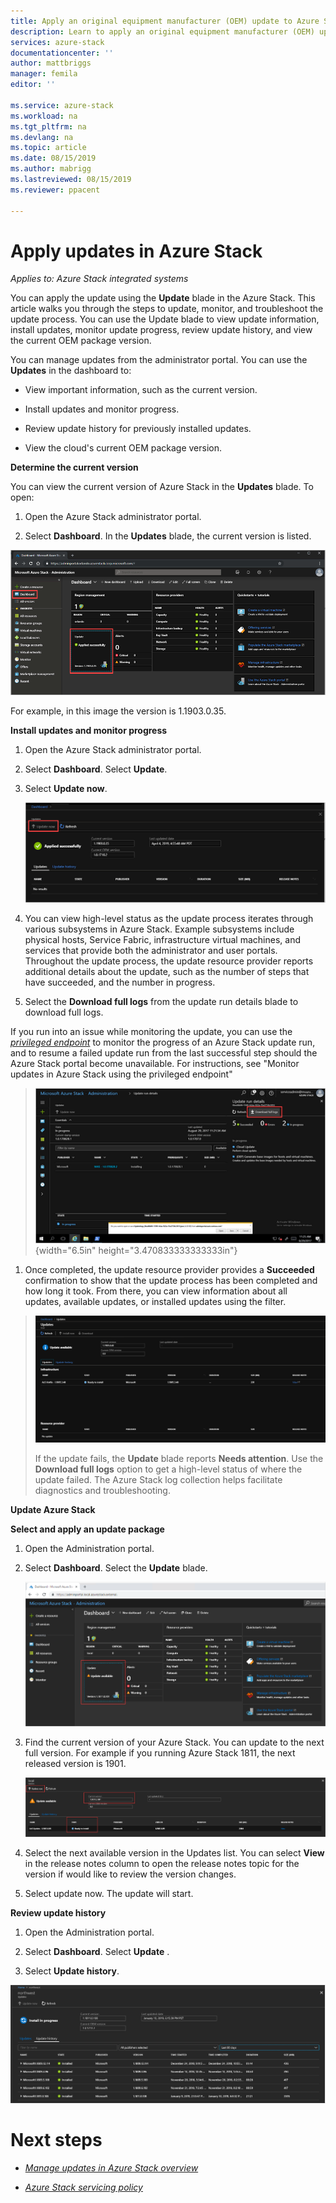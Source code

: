 ```yaml
---
title: Apply an original equipment manufacturer (OEM) update to Azure Stack | Microsoft Docs
description: Learn to apply an original equipment manufacturer (OEM) update to Azure Stack.
services: azure-stack
documentationcenter: ''
author: mattbriggs
manager: femila
editor: ''

ms.service: azure-stack
ms.workload: na
ms.tgt_pltfrm: na
ms.devlang: na
ms.topic: article
ms.date: 08/15/2019
ms.author: mabrigg
ms.lastreviewed: 08/15/2019
ms.reviewer: ppacent 

---
```


# Apply updates in Azure Stack

*Applies to: Azure Stack integrated systems*

You can apply the update using the **Update** blade in the Azure Stack. This article walks you through the steps to update, monitor, and troubleshoot the update process. You can use the Update blade to view update information, install updates, monitor update progress, review update history, and view the current OEM package version.

You can manage updates from the administrator portal. You can use the **Updates** in the dashboard to:

-   View important information, such as the current version.

-   Install updates and monitor progress.

-   Review update history for previously installed updates.

-   View the cloud's current OEM package version.

**Determine the current version**

You can view the current version of Azure Stack in the **Updates** blade. To open:

1.  Open the Azure Stack administrator portal.

2.  Select **Dashboard**. In the **Updates** blade, the current version is listed.

![Updates tile on default dashboard](./media/azure-stack-update-apply/image1.png)

For example, in this image the version is 1.1903.0.35.

**Install updates and monitor progress**

1.  Open the Azure Stack administrator portal.

2.  Select **Dashboard**. Select **Update**.

3.  Select **Update now**.

    ![Azure Stack update run details](./media/azure-stack-update-apply/image2.png)

1.  You can view high-level status as the update process iterates through various subsystems in Azure Stack. Example subsystems include physical hosts, Service Fabric, infrastructure virtual machines, and services that provide both the administrator and user portals. Throughout the update process, the update resource provider reports additional details about the update, such as the number of steps that have succeeded, and the number in progress.

2.  Select the **Download full logs** from the update run details blade to download full logs.

If you run into an issue while monitoring the update, you can use the [*privileged endpoint*](https://docs.microsoft.com/en-us/azure-stack/operator/azure-stack-privileged-endpoint) to monitor the progress of an Azure Stack update run, and to resume a failed update run from the last successful step should the Azure Stack portal become unavailable. For instructions, see "Monitor updates in Azure Stack using the privileged endpoint"

> ![Azure Stack update run details](./media/azure-stack-update-apply/image3.png){width="6.5in" height="3.470833333333333in"}

1.  Once completed, the update resource provider provides a **Succeeded** confirmation to show that the update process has been completed and how long it took. From there, you can view information about all updates, available updates, or installed updates using the filter.

> ![](./media/azure-stack-update-apply/image4.png)
>
> If the update fails, the **Update** blade reports **Needs attention**. Use the **Download full logs** option to get a high-level status of where the update failed. The Azure Stack log collection helps facilitate diagnostics and troubleshooting.

**Update Azure Stack**

**Select and apply an update package**

1.  Open the Administration portal.

2.  Select **Dashboard**. Select the **Update** blade.

    ![Azure Stack update available](./media/azure-stack-update-apply/image5.png)

1.  Find the current version of your Azure Stack. You can update to the next full version. For example if you running Azure Stack 1811, the next released version is 1901.

    ![Azure Stack update apply](./media/azure-stack-update-apply/image6.png)

1.  Select the next available version in the Updates list. You can select **View** in the release notes column to open the release notes topic for the version if would like to review the version changes.

2.  Select update now. The update will start.

**Review update history**

1.  Open the Administration portal.

2.  Select **Dashboard**. Select **Update** .

3.  Select **Update history**.

![Azure Stack update history](./media/azure-stack-update-apply/image7.png)

# Next steps

-   [*Manage updates in Azure Stack overview*](https://docs.microsoft.com/en-us/azure-stack/operator/azure-stack-updates)

-   [*Azure Stack servicing policy*](https://docs.microsoft.com/en-us/azure-stack/operator/azure-stack-servicing-policy)
